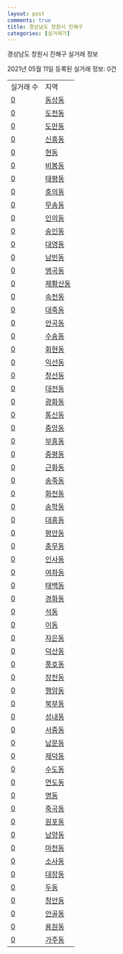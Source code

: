 ```yaml
---
layout: post
comments: true
title: 경상남도 창원시 진해구
categories: [실거래가]
---
```


경상남도 창원시 진해구 실거래 정보

2021년 05월 11일 등록된 실거래 정보: 0건


<table>
  <tr>
    <td>실거래 수</td>
    <td>지역</td>
  </tr>

  
  <tr>
    <td><a href="4812910100.html">0</a></td>
    <td><a href="4812910100.html">동상동</a></td>
  </tr>
    

  <tr>
    <td><a href="4812910200.html">0</a></td>
    <td><a href="4812910200.html">도천동</a></td>
  </tr>
    

  <tr>
    <td><a href="4812910300.html">0</a></td>
    <td><a href="4812910300.html">도만동</a></td>
  </tr>
    

  <tr>
    <td><a href="4812910400.html">0</a></td>
    <td><a href="4812910400.html">신흥동</a></td>
  </tr>
    

  <tr>
    <td><a href="4812910500.html">0</a></td>
    <td><a href="4812910500.html">현동</a></td>
  </tr>
    

  <tr>
    <td><a href="4812910600.html">0</a></td>
    <td><a href="4812910600.html">비봉동</a></td>
  </tr>
    

  <tr>
    <td><a href="4812910700.html">0</a></td>
    <td><a href="4812910700.html">태평동</a></td>
  </tr>
    

  <tr>
    <td><a href="4812910800.html">0</a></td>
    <td><a href="4812910800.html">충의동</a></td>
  </tr>
    

  <tr>
    <td><a href="4812910900.html">0</a></td>
    <td><a href="4812910900.html">무송동</a></td>
  </tr>
    

  <tr>
    <td><a href="4812911000.html">0</a></td>
    <td><a href="4812911000.html">인의동</a></td>
  </tr>
    

  <tr>
    <td><a href="4812911100.html">0</a></td>
    <td><a href="4812911100.html">숭인동</a></td>
  </tr>
    

  <tr>
    <td><a href="4812911200.html">0</a></td>
    <td><a href="4812911200.html">대영동</a></td>
  </tr>
    

  <tr>
    <td><a href="4812911300.html">0</a></td>
    <td><a href="4812911300.html">남빈동</a></td>
  </tr>
    

  <tr>
    <td><a href="4812911400.html">0</a></td>
    <td><a href="4812911400.html">앵곡동</a></td>
  </tr>
    

  <tr>
    <td><a href="4812911500.html">0</a></td>
    <td><a href="4812911500.html">제황산동</a></td>
  </tr>
    

  <tr>
    <td><a href="4812911600.html">0</a></td>
    <td><a href="4812911600.html">속천동</a></td>
  </tr>
    

  <tr>
    <td><a href="4812911700.html">0</a></td>
    <td><a href="4812911700.html">대죽동</a></td>
  </tr>
    

  <tr>
    <td><a href="4812911800.html">0</a></td>
    <td><a href="4812911800.html">안곡동</a></td>
  </tr>
    

  <tr>
    <td><a href="4812911900.html">0</a></td>
    <td><a href="4812911900.html">수송동</a></td>
  </tr>
    

  <tr>
    <td><a href="4812912000.html">0</a></td>
    <td><a href="4812912000.html">회현동</a></td>
  </tr>
    

  <tr>
    <td><a href="4812912100.html">0</a></td>
    <td><a href="4812912100.html">익선동</a></td>
  </tr>
    

  <tr>
    <td><a href="4812912200.html">0</a></td>
    <td><a href="4812912200.html">창선동</a></td>
  </tr>
    

  <tr>
    <td><a href="4812912300.html">0</a></td>
    <td><a href="4812912300.html">대천동</a></td>
  </tr>
    

  <tr>
    <td><a href="4812912400.html">0</a></td>
    <td><a href="4812912400.html">광화동</a></td>
  </tr>
    

  <tr>
    <td><a href="4812912500.html">0</a></td>
    <td><a href="4812912500.html">통신동</a></td>
  </tr>
    

  <tr>
    <td><a href="4812912600.html">0</a></td>
    <td><a href="4812912600.html">중앙동</a></td>
  </tr>
    

  <tr>
    <td><a href="4812912700.html">0</a></td>
    <td><a href="4812912700.html">부흥동</a></td>
  </tr>
    

  <tr>
    <td><a href="4812912800.html">0</a></td>
    <td><a href="4812912800.html">중평동</a></td>
  </tr>
    

  <tr>
    <td><a href="4812912900.html">0</a></td>
    <td><a href="4812912900.html">근화동</a></td>
  </tr>
    

  <tr>
    <td><a href="4812913000.html">0</a></td>
    <td><a href="4812913000.html">송죽동</a></td>
  </tr>
    

  <tr>
    <td><a href="4812913100.html">0</a></td>
    <td><a href="4812913100.html">화천동</a></td>
  </tr>
    

  <tr>
    <td><a href="4812913200.html">0</a></td>
    <td><a href="4812913200.html">송학동</a></td>
  </tr>
    

  <tr>
    <td><a href="4812913300.html">0</a></td>
    <td><a href="4812913300.html">대흥동</a></td>
  </tr>
    

  <tr>
    <td><a href="4812913400.html">0</a></td>
    <td><a href="4812913400.html">평안동</a></td>
  </tr>
    

  <tr>
    <td><a href="4812913500.html">0</a></td>
    <td><a href="4812913500.html">충무동</a></td>
  </tr>
    

  <tr>
    <td><a href="4812913600.html">0</a></td>
    <td><a href="4812913600.html">인사동</a></td>
  </tr>
    

  <tr>
    <td><a href="4812913700.html">0</a></td>
    <td><a href="4812913700.html">여좌동</a></td>
  </tr>
    

  <tr>
    <td><a href="4812913800.html">0</a></td>
    <td><a href="4812913800.html">태백동</a></td>
  </tr>
    

  <tr>
    <td><a href="4812913900.html">0</a></td>
    <td><a href="4812913900.html">경화동</a></td>
  </tr>
    

  <tr>
    <td><a href="4812914000.html">0</a></td>
    <td><a href="4812914000.html">석동</a></td>
  </tr>
    

  <tr>
    <td><a href="4812914100.html">0</a></td>
    <td><a href="4812914100.html">이동</a></td>
  </tr>
    

  <tr>
    <td><a href="4812914200.html">0</a></td>
    <td><a href="4812914200.html">자은동</a></td>
  </tr>
    

  <tr>
    <td><a href="4812914300.html">0</a></td>
    <td><a href="4812914300.html">덕산동</a></td>
  </tr>
    

  <tr>
    <td><a href="4812914400.html">0</a></td>
    <td><a href="4812914400.html">풍호동</a></td>
  </tr>
    

  <tr>
    <td><a href="4812914500.html">0</a></td>
    <td><a href="4812914500.html">장천동</a></td>
  </tr>
    

  <tr>
    <td><a href="4812914600.html">0</a></td>
    <td><a href="4812914600.html">행암동</a></td>
  </tr>
    

  <tr>
    <td><a href="4812914700.html">0</a></td>
    <td><a href="4812914700.html">북부동</a></td>
  </tr>
    

  <tr>
    <td><a href="4812914800.html">0</a></td>
    <td><a href="4812914800.html">성내동</a></td>
  </tr>
    

  <tr>
    <td><a href="4812914900.html">0</a></td>
    <td><a href="4812914900.html">서중동</a></td>
  </tr>
    

  <tr>
    <td><a href="4812915000.html">0</a></td>
    <td><a href="4812915000.html">남문동</a></td>
  </tr>
    

  <tr>
    <td><a href="4812915100.html">0</a></td>
    <td><a href="4812915100.html">제덕동</a></td>
  </tr>
    

  <tr>
    <td><a href="4812915200.html">0</a></td>
    <td><a href="4812915200.html">수도동</a></td>
  </tr>
    

  <tr>
    <td><a href="4812915300.html">0</a></td>
    <td><a href="4812915300.html">연도동</a></td>
  </tr>
    

  <tr>
    <td><a href="4812915400.html">0</a></td>
    <td><a href="4812915400.html">명동</a></td>
  </tr>
    

  <tr>
    <td><a href="4812915500.html">0</a></td>
    <td><a href="4812915500.html">죽곡동</a></td>
  </tr>
    

  <tr>
    <td><a href="4812915600.html">0</a></td>
    <td><a href="4812915600.html">원포동</a></td>
  </tr>
    

  <tr>
    <td><a href="4812915700.html">0</a></td>
    <td><a href="4812915700.html">남양동</a></td>
  </tr>
    

  <tr>
    <td><a href="4812915800.html">0</a></td>
    <td><a href="4812915800.html">마천동</a></td>
  </tr>
    

  <tr>
    <td><a href="4812915900.html">0</a></td>
    <td><a href="4812915900.html">소사동</a></td>
  </tr>
    

  <tr>
    <td><a href="4812916000.html">0</a></td>
    <td><a href="4812916000.html">대장동</a></td>
  </tr>
    

  <tr>
    <td><a href="4812916100.html">0</a></td>
    <td><a href="4812916100.html">두동</a></td>
  </tr>
    

  <tr>
    <td><a href="4812916200.html">0</a></td>
    <td><a href="4812916200.html">청안동</a></td>
  </tr>
    

  <tr>
    <td><a href="4812916300.html">0</a></td>
    <td><a href="4812916300.html">안골동</a></td>
  </tr>
    

  <tr>
    <td><a href="4812916400.html">0</a></td>
    <td><a href="4812916400.html">용원동</a></td>
  </tr>
    

  <tr>
    <td><a href="4812916500.html">0</a></td>
    <td><a href="4812916500.html">가주동</a></td>
  </tr>
    


</table>
    